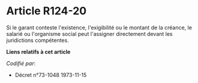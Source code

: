 # Article R124-20

Si le garant conteste l'existence, l'exigibilité ou le montant de la créance, le salarié ou l'organisme social peut
l'assigner directement devant les juridictions compétentes.

**Liens relatifs à cet article**

_Codifié par_:

  - Décret n°73-1048 1973-11-15
